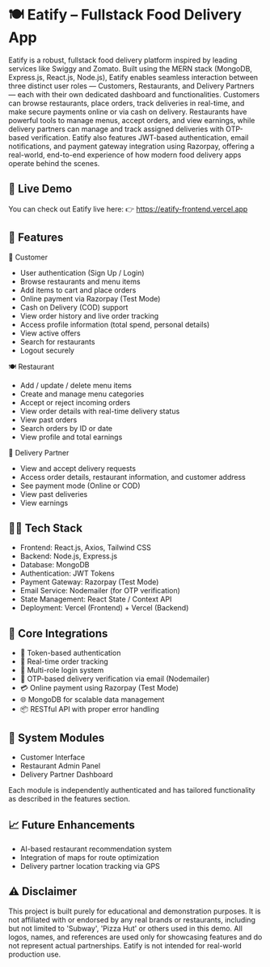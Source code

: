 # 🍽️ Eatify – Fullstack Food Delivery App

Eatify is a robust, fullstack food delivery platform inspired by leading services like Swiggy and Zomato. Built using the MERN stack (MongoDB, Express.js, React.js, Node.js), Eatify enables seamless interaction between three distinct user roles — Customers, Restaurants, and Delivery Partners — each with their own dedicated dashboard and functionalities. Customers can browse restaurants, place orders, track deliveries in real-time, and make secure payments online or via cash on delivery. Restaurants have powerful tools to manage menus, accept orders, and view earnings, while delivery partners can manage and track assigned deliveries with OTP-based verification. Eatify also features JWT-based authentication, email notifications, and payment gateway integration using Razorpay, offering a real-world, end-to-end experience of how modern food delivery apps operate behind the scenes.

## 🔗 Live Demo
You can check out Eatify live here:
👉 https://eatify-frontend.vercel.app

## 🚀 Features

👤 Customer
 - User authentication (Sign Up / Login)
 - Browse restaurants and menu items
 - Add items to cart and place orders
 - Online payment via Razorpay (Test Mode)
 - Cash on Delivery (COD) support
 - View order history and live order tracking
 - Access profile information (total spend, personal details)
 - View active offers
 - Search for restaurants
 - Logout securely

🍽️ Restaurant
 - Add / update / delete menu items
 - Create and manage menu categories
 - Accept or reject incoming orders
 - View order details with real-time delivery status
 - View past orders
 - Search orders by ID or date
 - View profile and total earnings

🛵 Delivery Partner
 - View and accept delivery requests
 - Access order details, restaurant information, and customer address
 - See payment mode (Online or COD)
 - View past deliveries
 - View earnings

## 🧑‍💻 Tech Stack

 - Frontend: React.js, Axios, Tailwind CSS
 - Backend: Node.js, Express.js
 - Database: MongoDB
 - Authentication: JWT Tokens
 - Payment Gateway: Razorpay (Test Mode)
 - Email Service: Nodemailer (for OTP verification)
 - State Management: React State / Context API
 - Deployment: Vercel (Frontend) + Vercel (Backend)

## 🔧 Core Integrations

 - 🔐 Token-based authentication
 - 🔄 Real-time order tracking
 - 🛂 Multi-role login system
 - 📧 OTP-based delivery verification via email (Nodemailer)
 - 💳 Online payment using Razorpay (Test Mode)
 - 🌐 MongoDB for scalable data management
 - 📦 RESTful API with proper error handling

## 🧩 System Modules

 - Customer Interface
 - Restaurant Admin Panel
 - Delivery Partner Dashboard

Each module is independently authenticated and has tailored functionality as described in the features section.

## 📈 Future Enhancements

 - AI-based restaurant recommendation system
 - Integration of maps for route optimization
 - Delivery partner location tracking via GPS

## ⚠️ Disclaimer

This project is built purely for educational and demonstration purposes.
It is not affiliated with or endorsed by any real brands or restaurants, including but not limited to 'Subway', 'Pizza Hut' or others used in this demo.
All logos, names, and references are used only for showcasing features and do not represent actual partnerships.
Eatify is not intended for real-world production use.
